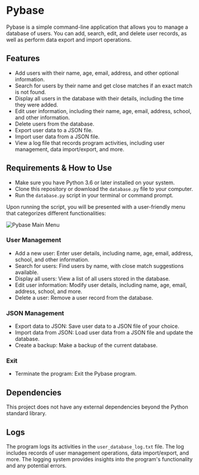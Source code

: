 # Pybase
Pybase is a simple command-line application that allows you to manage a database of users. You can add, search, edit, and delete user records, as well as perform data export and import operations.

## Features
- Add users with their name, age, email, address, and other optional information.
- Search for users by their name and get close matches if an exact match is not found.
- Display all users in the database with their details, including the time they were added.
- Edit user information, including their name, age, email, address, school, and other information.
- Delete users from the database.
- Export user data to a JSON file.
- Import user data from a JSON file.
- View a log file that records program activities, including user management, data import/export, and more.

## Requirements & How to Use
- Make sure you have Python 3.6 or later installed on your system.
- Clone this repository or download the `database.py` file to your computer.
- Run the `database.py` script in your terminal or command prompt.

Upon running the script, you will be presented with a user-friendly menu that categorizes different functionalities:

![Pybase Main Menu](https://i.ibb.co/FqDPZJP/Screenshot-2023-08-14-022210.png)

### User Management
- Add a new user: Enter user details, including name, age, email, address, school, and other information.
- Search for users: Find users by name, with close match suggestions available.
- Display all users: View a list of all users stored in the database.
- Edit user information: Modify user details, including name, age, email, address, school, and more.
- Delete a user: Remove a user record from the database.

### JSON Management
- Export data to JSON: Save user data to a JSON file of your choice.
- Import data from JSON: Load user data from a JSON file and update the database.
- Create a backup: Make a backup of the current database.

### Exit
- Terminate the program: Exit the Pybase program.

## Dependencies
This project does not have any external dependencies beyond the Python standard library.

## Logs
The program logs its activities in the `user_database_log.txt` file. The log includes records of user management operations, data import/export, and more. The logging system provides insights into the program's functionality and any potential errors.
